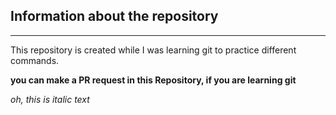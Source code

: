 ## Information about the repository
------------------------------------------

This repository is created while I was learning git to practice different commands.

**you can make a PR request in this Repository, if you are learning git**

_oh, this is italic text_
